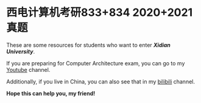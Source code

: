 # 西电计算机考研833+834 2020+2021真题 

These are some resources for students who want to enter ***Xidian University***. 

If you are preparing for Computer Architecture exam, you can go to my [Youtube](https://www.youtube.com/watch?v=XjbvR7UJZVE&list=PLN_D6sQhgsu9WMYNV39NfVCwWcwtMu2A-) channel.

Additionally, if you live in China, you can also see that in my [bilibili](https://www.bilibili.com/video/BV1gL411G7xQ/) channel.

**Hope this can help you, my friend!**
